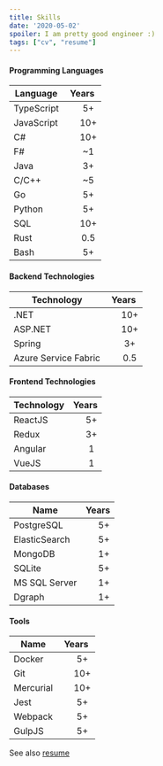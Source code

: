 ```yaml
---
title: Skills
date: '2020-05-02'
spoiler: I am pretty good engineer :)
tags: ["cv", "resume"]
---
```


<style>
table {
    table-layout: fixed;
}
th::nth-child(2), td:nth-child(2) {
    text-align: center;
}
td:nth-child(2) {
    padding-left: 30px;
}
</style>

#### Programming Languages

| Language      | Years |
| ------------- |:-----:|
| TypeScript    | 5+    |
| JavaScript    | 10+   |
| C#            | 10+   |
| F#            | ~1    |
| Java          | 3+    |
| C/C++         | ~5    |
| Go            | 5+    |
| Python        | 5+    |
| SQL           | 10+   |
| Rust          | 0.5   |
| Bash          | 5+    |

#### Backend Technologies

| Technology           | Years |
| -------------------- |:-----:|
| .NET                 | 10+   |
| ASP.NET              | 10+   |
| Spring               | 3+    |
| Azure Service Fabric | 0.5   |

#### Frontend Technologies

| Technology    | Years |
| ------------- |:-----:|
| ReactJS       | 5+    |
| Redux         | 3+    |
| Angular       | 1     |
| VueJS         | 1     |

#### Databases

| Name          | Years |
| ------------- |:-----:|
| PostgreSQL    | 5+    |
| ElasticSearch | 5+    |
| MongoDB       | 1+    |
| SQLite        | 5+    |
| MS SQL Server | 1+    |
| Dgraph        | 1+    |

#### Tools

| Name                 | Years |
| -------------------- |:-----:|
| Docker               | 5+    |
| Git                  | 10+   |
| Mercurial            | 10+   |
| Jest                 | 5+    |
| Webpack              | 5+    |
| GulpJS               | 5+    |

See also [resume](/resume)
